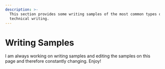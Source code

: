 ```yaml
---
description: >-
  This section provides some writing samples of the most common types of
  technical writing.
---
```


# Writing Samples

I am always working on writing samples and editing the samples on this page and therefore constantly changing. Enjoy!
